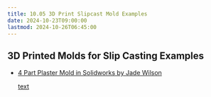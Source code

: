 ```yaml
---
title: 10.05 3D Print Slipcast Mold Examples
date: 2024-10-23T09:00:00
lastmod: 2024-10-26T06:45:00
---
```


## 3D Printed Molds for Slip Casting Examples

- [4 Part Plaster Mold in Solidworks by Jade Wilson](https://blogs.solidworks.com/tech/2021/10/4-part-plaster-mold-tutorial.html)

  [text](https://youtu.be/9s7woWfZ84U?si=fpVqfvxZdN5HDUhi)

